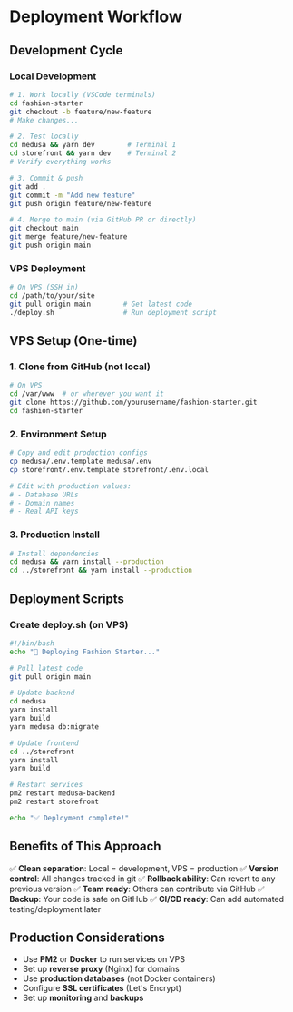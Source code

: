 # Deployment Workflow

## Development Cycle

### Local Development
```bash
# 1. Work locally (VSCode terminals)
cd fashion-starter
git checkout -b feature/new-feature
# Make changes...

# 2. Test locally
cd medusa && yarn dev        # Terminal 1
cd storefront && yarn dev    # Terminal 2
# Verify everything works

# 3. Commit & push
git add .
git commit -m "Add new feature"
git push origin feature/new-feature

# 4. Merge to main (via GitHub PR or directly)
git checkout main
git merge feature/new-feature
git push origin main
```

### VPS Deployment
```bash
# On VPS (SSH in)
cd /path/to/your/site
git pull origin main        # Get latest code
./deploy.sh                 # Run deployment script
```

## VPS Setup (One-time)

### 1. Clone from GitHub (not local)
```bash
# On VPS
cd /var/www  # or wherever you want it
git clone https://github.com/yourusername/fashion-starter.git
cd fashion-starter
```

### 2. Environment Setup
```bash
# Copy and edit production configs
cp medusa/.env.template medusa/.env
cp storefront/.env.template storefront/.env.local

# Edit with production values:
# - Database URLs
# - Domain names
# - Real API keys
```

### 3. Production Install
```bash
# Install dependencies
cd medusa && yarn install --production
cd ../storefront && yarn install --production
```

## Deployment Scripts

### Create deploy.sh (on VPS)
```bash
#!/bin/bash
echo "🚀 Deploying Fashion Starter..."

# Pull latest code
git pull origin main

# Update backend
cd medusa
yarn install
yarn build
yarn medusa db:migrate

# Update frontend
cd ../storefront
yarn install
yarn build

# Restart services
pm2 restart medusa-backend
pm2 restart storefront

echo "✅ Deployment complete!"
```

## Benefits of This Approach

✅ **Clean separation**: Local = development, VPS = production
✅ **Version control**: All changes tracked in git
✅ **Rollback ability**: Can revert to any previous version
✅ **Team ready**: Others can contribute via GitHub
✅ **Backup**: Your code is safe on GitHub
✅ **CI/CD ready**: Can add automated testing/deployment later

## Production Considerations

- Use **PM2** or **Docker** to run services on VPS
- Set up **reverse proxy** (Nginx) for domains
- Use **production databases** (not Docker containers)
- Configure **SSL certificates** (Let's Encrypt)
- Set up **monitoring** and **backups**